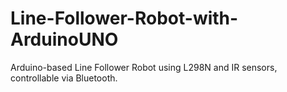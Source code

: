 # Line-Follower-Robot-with-ArduinoUNO
Arduino-based Line Follower Robot using L298N and IR sensors, controllable via Bluetooth.
